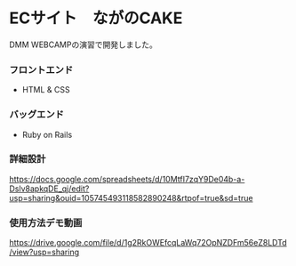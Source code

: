 # ECサイト　ながのCAKE

DMM WEBCAMPの演習で開発しました。

### フロントエンド
* HTML & CSS

### バッグエンド
* Ruby on Rails

### 詳細設計
https://docs.google.com/spreadsheets/d/10MtfI7zqY9De04b-a-Dslv8apkqDE_qj/edit?usp=sharing&ouid=105745493118582890248&rtpof=true&sd=true

### 使用方法デモ動画
https://drive.google.com/file/d/1g2RkOWEfcqLaWq72OpNZDFm56eZ8LDTd/view?usp=sharing


